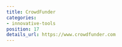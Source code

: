```yaml
---
title: CrowdFunder
categories:
- innovative-tools
position: 17
details_url: https://www.crowdfunder.com
---
```


